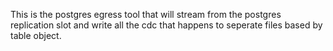 This is the postgres egress tool that will stream from the postgres replication slot and write all the cdc that happens to seperate files based by table object.